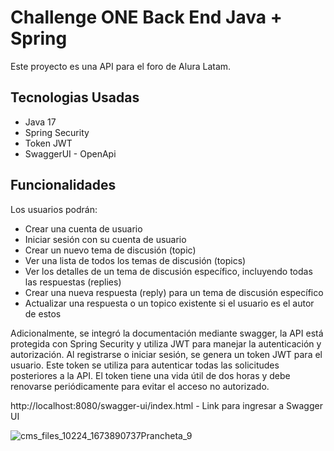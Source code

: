 # Challenge ONE Back End Java + Spring

Este proyecto es una API para el foro de Alura Latam.

## Tecnologias Usadas

- Java 17
- Spring Security
- Token JWT
- SwaggerUI - OpenApi

## Funcionalidades

Los usuarios podrán:

- Crear una cuenta de usuario
- Iniciar sesión con su cuenta de usuario
- Crear un nuevo tema de discusión (topic)
- Ver una lista de todos los temas de discusión (topics)
- Ver los detalles de un tema de discusión específico, incluyendo todas las respuestas (replies)
- Crear una nueva respuesta (reply) para un tema de discusión específico
- Actualizar una respuesta o un topico existente si el usuario es el autor de estos

Adicionalmente, se integró la documentación mediante swagger, la API está protegida con Spring Security y utiliza JWT para manejar la autenticación y autorización. Al registrarse o iniciar sesión, se genera un token JWT para el usuario. Este token se utiliza para autenticar todas las solicitudes posteriores a la API. El token tiene una vida útil de dos horas y debe renovarse periódicamente para evitar el acceso no autorizado.

http://localhost:8080/swagger-ui/index.html - Link para ingresar a Swagger UI

![cms_files_10224_1673890737Prancheta_9](https://user-images.githubusercontent.com/76707027/236654191-cc167f20-851a-4cc7-b48b-0c9682911ef5.png)
